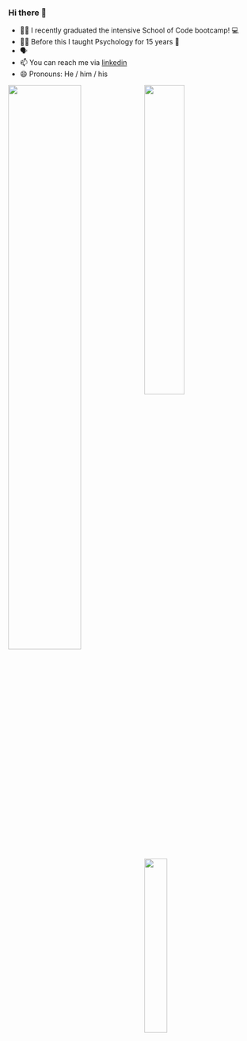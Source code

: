 ### Hi there 👋

- 👨‍🎓 I recently graduated the intensive School of Code bootcamp! 💻
- 👨‍🏫 Before this I taught Psychology for 15 years 🧠
- 🗣️
- 📫 You can reach me via <a href="https://www.linkedin.com/in/coderchrisb/" target="_blank"> linkedin </a>
- 😄 Pronouns: He / him / his

<img align ="left" width = "54%" src="https://github-readme-stats-chi-gilt.vercel.app/api?username=CoderMrB&show_icons=true&theme=radical"/>
<a align = 'left' href = "https://www.codewars.com/users/covchris"><img width="40%" src="https://github.r2v.ch/codewars?user=covchris&top_languages=true&hide_clan=true" width="300"></a>

<img align= 'left' width = '30%' src="https://github-readme-stats-chi-gilt.vercel.app/api/top-langs/?username=CoderMrB"/>





